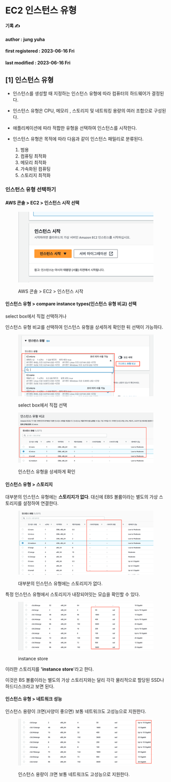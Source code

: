 # EC2 인스턴스 유형

**기록 ✍️**

#### author : jung yuha

#### first registered : 2023-06-16 Fri

#### last modified : 2023-06-16 Fri



## \[1] 인스턴스 유형

* 인스턴스를 생성할 때 지정하는 인스턴스 유형에 따라 컴퓨터의 하드웨어가 결정된다.
* 인스턴스 유형은 CPU, 메모리 , 스토리지 및 네트워킹 용량의 여러 조합으로 구성된다.
* 애플리케이션에 따라 적합한 유형을 선택하여 인스턴스를 시작한다.
*   인스턴스 유형은 목적에 따라 다음과 같이 인스턴스 패밀리로 분류된다.

    1. 범용
    2. 컴퓨팅 최적화
    3. 메모리 최적화
    4. 가속화된 컴퓨팅
    5. 스토리지 최적화



### 인스턴스 유형 선택하기

#### AWS 콘솔 > EC2 > 인스턴스 시작 선택

<figure><img src="../.gitbook/assets/image (68).png" alt="" width="563"><figcaption><p> AWS 콘솔 > EC2 > 인스턴스 시작</p></figcaption></figure>

#### 인스턴스 유형 > compare instance types(인스턴스 유형 비교) 선택&#x20;

select box에서 직접 선택하거나

인스턴스 유형 비교를 선택하여 인스턴스 유형을 상세하게 확인한 뒤 선택이 가능하다.

<figure><img src="../.gitbook/assets/image (23).png" alt="" width="563"><figcaption><p> select box에서 직접 선택</p></figcaption></figure>

<figure><img src="../.gitbook/assets/image (17).png" alt="" width="563"><figcaption><p> 인스턴스 유형을 상세하게 확인</p></figcaption></figure>

#### 인스턴스 유형 > 스토리지

대부분의 인스턴스 유형에는 **스토리지가 없다**. 대신에 EBS 볼륨이라는 별도의 가상 스토리지를 설정하여 연결한다.

<figure><img src="../.gitbook/assets/image (61).png" alt=""><figcaption><p> 대부분의 인스턴스 유형에는 스토리지가 없다.</p></figcaption></figure>

특정 인스턴스 유형에서 스토리지가 내장되어잇는 모습을 확인할 수 있다.

<figure><img src="../.gitbook/assets/image (16).png" alt=""><figcaption><p> instance store</p></figcaption></figure>

이러한 스토리지를 **'instance store**'라고 한다.

이것은 BS 볼륨이라는 별도의 가상 스토리지와는 달리 각각 물리적으로 할당된 SSD나 하드디스크라고 보면 된다.

#### 인스턴스 유형 > 네트워크 성능

&#x20;인스턴스 용량이 크면(사양이 좋으면) 보통 네트워크도 고성능으로 지원한다.

<figure><img src="../.gitbook/assets/image (47).png" alt=""><figcaption><p> 인스턴스 용량이 크면 보통 네트워크도 고성능으로 지원한다.</p></figcaption></figure>
